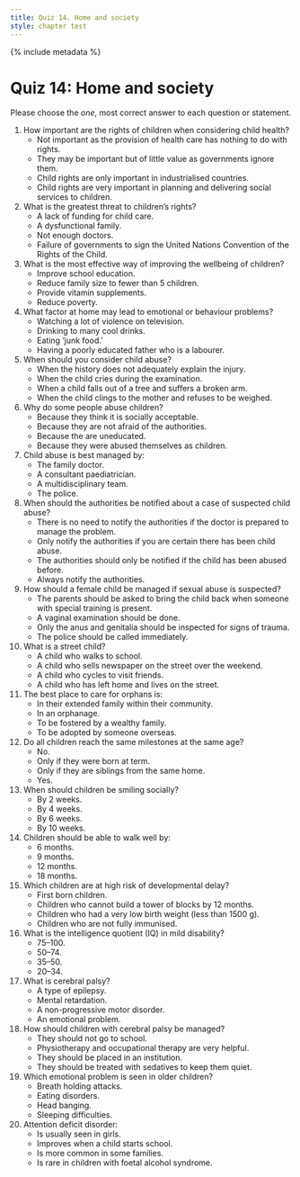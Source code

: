```yaml
---
title: Quiz 14. Home and society
style: chapter test
---
```


{% include metadata %}

# Quiz 14: Home and society

Please choose the *one*, most correct answer to each question or statement.

1.	How important are the rights of children when considering child health?
	-	Not important as the provision of health care has nothing to do with rights.
	-	They may be important but of little value as governments ignore them.
	-	Child rights are only important in industrialised countries.
	+	Child rights are very important in planning and delivering social services to children.
2.	What is the greatest threat to children’s rights?
	-	A lack of funding for child care.
	+	A dysfunctional family.
	-	Not enough doctors.
	-	Failure of governments to sign the United Nations Convention of the Rights of the Child.
3.	What is the most effective way of improving the wellbeing of children?
	-	Improve school education.
	-	Reduce family size to fewer than 5 children.
	-	Provide vitamin supplements.
	+	Reduce poverty.
4.	What factor at home may lead to emotional or behaviour problems?
	+	Watching a lot of violence on television.
	-	Drinking to many cool drinks.
	-	Eating ‘junk food.’
	-	Having a poorly educated father who is a labourer.
5.	When should you consider child abuse?
	+	When the history does not adequately explain the injury.
	-	When the child cries during the examination.
	-	When a child falls out of a tree and suffers a broken arm.
	-	When the child clings to the mother and refuses to be weighed.
6.	Why do some people abuse children?
	-	Because they think it is socially acceptable.
	-	Because they are not afraid of the authorities.
	-	Because the are uneducated.
	+	Because they were abused themselves as children.
7.	Child abuse is best managed by:
	-	The family doctor.
	-	A consultant paediatrician.
	+	A multidisciplinary team.
	-	The police.
8.	When should the authorities be notified about a case of suspected child abuse?
	-	There is no need to notify the authorities if the doctor is prepared to manage the problem.
	-	Only notify the authorities if you are certain there has been child abuse.
	-	The authorities should only be notified if the child has been abused before.
	+	Always notify the authorities.
9.	How should a female child be managed if sexual abuse is suspected?
	-	The parents should be asked to bring the child back when someone with special training is present.
	-	A vaginal examination should be done.
	+	Only the anus and genitalia should be inspected for signs of trauma. 
	-	The police should be called immediately.
10.	What is a street child?
	-	A child who walks to school.
	-	A child who sells newspaper on the street over the weekend.
	-	A child who cycles to visit friends.
	+	A child who has left home and lives on the street.
11.	The best place to care for orphans is:
	+	In their extended family within their community.
	-	In an orphanage.
	-	To be fostered by a wealthy family.
	-	To be adopted by someone overseas.
12.	Do all children reach the same milestones at the same age?
	+	No.
	-	Only if they were born at term.
	-	Only if they are siblings from the same home.
	-	Yes.
13.	When should children be smiling socially?
	-	By 2 weeks.
	-	By 4 weeks.
	+	By 6 weeks.
	-	By 10 weeks.
14.	Children should be able to walk well by:
	-	6 months.
	-	9 months.
	-	12 months.
	+	18 months.
15.	Which children are at high risk of developmental delay?
	-	First born children.
	-	Children who cannot build a tower of blocks by 12 months.
	+	Children who had a very low birth weight (less than 1500 g).
	-	Children who are not fully immunised.
16.	What is the intelligence quotient (IQ) in mild disability?
	-	75–100.	
	+	50–74.	
	-	35–50.	
	-	20–34.	
17.	What is cerebral palsy?
	-	A type of epilepsy.
	-	Mental retardation.
	+	A non-progressive motor disorder.
	-	An emotional problem.
18.	How should children with cerebral palsy be managed?
	-	They should not go to school.
	+	Physiotherapy and occupational therapy are very helpful.
	-	They should be placed in an institution.
	-	They should be treated with sedatives to keep them quiet.
19.	Which emotional problem is seen in older children?
	-	Breath holding attacks.
	+	Eating disorders.
	-	Head banging.
	-	Sleeping difficulties.
20.	Attention deficit disorder:
	-	Is usually seen in girls.
	-	Improves when a child starts school.
	+	Is more common in some families.
	-	Is rare in children with foetal alcohol syndrome.
